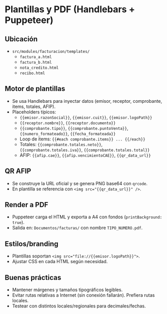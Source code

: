 # Plantillas y PDF (Handlebars + Puppeteer)

## Ubicación
- `src/modules/facturacion/templates/`
  - `factura_a.html`
  - `factura_b.html`
  - `nota_credito.html`
  - `recibo.html`

## Motor de plantillas
- Se usa Handlebars para inyectar datos (emisor, receptor, comprobante, items, totales, AFIP).
- Placeholders típicos:
  - `{{emisor.razonSocial}}`, `{{emisor.cuit}}`, `{{emisor.logoPath}}`
  - `{{receptor.nombre}}`, `{{receptor.documento}}`
  - `{{comprobante.tipo}}`, `{{comprobante.puntoVenta}}`, `{{numero_formateado}}`, `{{fecha_formateada}}`
  - Loop de items: `{{#each comprobante.items}} ... {{/each}}`
  - Totales: `{{comprobante.totales.neto}}`, `{{comprobante.totales.iva}}`, `{{comprobante.totales.total}}`
  - AFIP: `{{afip.cae}}`, `{{afip.vencimientoCAE}}`, `{{qr_data_url}}`

## QR AFIP
- Se construye la URL oficial y se genera PNG base64 con `qrcode`.
- En plantilla se referencia con `<img src="{{qr_data_url}}" />`.

## Render a PDF
- Puppeteer carga el HTML y exporta a A4 con fondos (`printBackground: true`).
- Salida en: `Documentos/facturas/` con nombre `TIPO_NUMERO.pdf`.

## Estilos/branding
- Plantillas soportan `<img src="file://{{emisor.logoPath}}">`.
- Ajustar CSS en cada HTML según necesidad.

## Buenas prácticas
- Mantener márgenes y tamaños tipográficos legibles.
- Evitar rutas relativas a Internet (sin conexión fallarán). Prefiera rutas locales.
- Testear con distintos locales/regionales para decimales/fechas.
